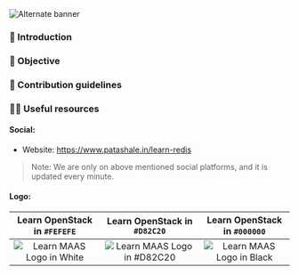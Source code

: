 <picture>
  <source media="(prefers-color-scheme: dark)" srcset="https://github.com/patashale/learn-redis/assets/68323012/7f375548-6e19-4f63-b616-94f1182d52d3">
  <source media="(prefers-color-scheme: light)" srcset="https://github.com/patashale/learn-redis/assets/68323012/7f375548-6e19-4f63-b616-94f1182d52d3">
  <img alt="Alternate banner" src="https://github.com/patashale/learn-redis/assets/68323012/7f375548-6e19-4f63-b616-94f1182d52d3">
</picture>

### 👋 Introduction



### 🎯 Objective



### 🌈 Contribution guidelines



### 👩‍💻 Useful resources

#### Social:
  - Website: https://www.patashale.in/learn-redis

> Note: We are only on above mentioned social platforms, and it is updated every minute.

#### Logo:

   Learn OpenStack in `#FEFEFE` | Learn OpenStack in `#D82C20` | Learn OpenStack in `#000000`
  :-------------------------:|:-------------------------:|:-------------------------:
 ![Learn MAAS Logo in White](https://github.com/patashale/learn-redis/assets/68323012/03a4b135-12ef-4071-8fbc-ec1d004a5ac9) | ![Learn MAAS Logo in #D82C20](https://github.com/patashale/learn-redis/assets/68323012/2e3537b6-4207-401c-a075-31f79b9068e1) | ![Learn MAAS Logo in Black](https://github.com/patashale/learn-redis/assets/68323012/bda83b09-e036-48d4-bd7d-141be0c22330)
